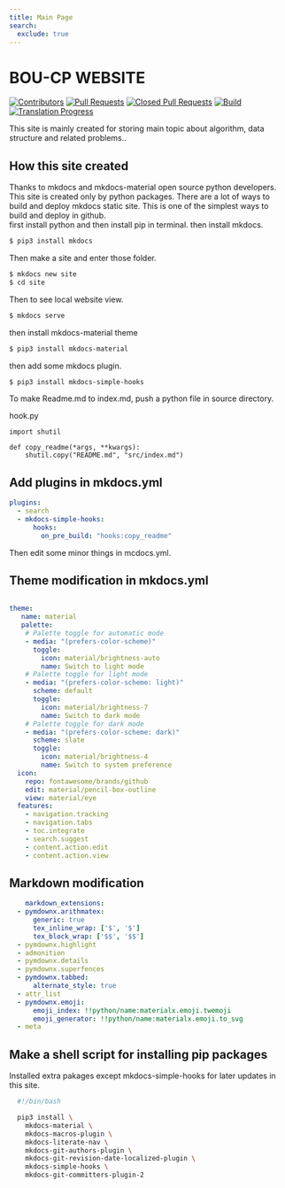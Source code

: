 ```yaml
---
title: Main Page
search:
  exclude: true
---
```


# BOU-CP WEBSITE

[![Contributors](https://img.shields.io/github/contributors/boucp/boucp.github.io.svg)](https://github.com/boucp/boucp.github.io/graphs/contributors)
[![Pull Requests](https://img.shields.io/github/issues-pr/cp-algorithms/cp-algorithms.svg)](https://github.com/boucp/boucp.github.io/pulls)
[![Closed Pull Requests](https://img.shields.io/github/issues-pr-closed/boucp/boucp.github.io.svg)](https://github.com/boucp/boucp.github.io/pulls?q=is%3Apr+is%3Aclosed)
[![Build](https://github.com/boucp/boucp.github.io/workflows/build/badge.svg)](https://github.com/boucp/boucp.github.io/actions/workflows/build.yml)
[![Translation Progress](https://img.shields.io/badge/translation_progress-85.2%25-yellowgreen.svg)](https://github.com/boucp/boucp.github.io/wiki/Translation-Progress)


This site is mainly created for storing main topic about algorithm, data structure and related problems..

## How this site created
Thanks to mkdocs and mkdocs-material open source python developers.
This site is created only by python packages.
There are a lot of ways to build and deploy mkdocs static site.
This is one of the simplest ways to build and deploy in github.  
first install python and then install pip in terminal.
then install mkdocs.
```bash
$ pip3 install mkdocs
```
Then make a site and enter those folder.
```bash
$ mkdocs new site
$ cd site
```
Then to  see local website view.
```bash
$ mkdocs serve
```

then install mkdocs-material theme
```bash
$ pip3 install mkdocs-material
```
then add some mkdocs plugin.
```bash
$ pip3 install mkdocs-simple-hooks
```
To make Readme.md to index.md, push a python file in source directory.

hook.py
```python3
import shutil

def copy_readme(*args, **kwargs):
    shutil.copy("README.md", "src/index.md")
```


## Add plugins in mkdocs.yml
```yml
plugins:
  - search
  - mkdocs-simple-hooks:
      hooks:
        on_pre_build: "hooks:copy_readme"

```
Then edit some minor things in mcdocs.yml.
## Theme modification in mkdocs.yml

```yml

theme:
   name: material
   palette:
    # Palette toggle for automatic mode
    - media: "(prefers-color-scheme)"
      toggle:
        icon: material/brightness-auto
        name: Switch to light mode
    # Palette toggle for light mode
    - media: "(prefers-color-scheme: light)"
      scheme: default 
      toggle:
        icon: material/brightness-7
        name: Switch to dark mode
    # Palette toggle for dark mode
    - media: "(prefers-color-scheme: dark)"
      scheme: slate
      toggle:
        icon: material/brightness-4
        name: Switch to system preference
  icon:
    repo: fontawesome/brands/github
    edit: material/pencil-box-outline
    view: material/eye
  features:
    - navigation.tracking
    - navigation.tabs
    - toc.integrate
    - search.suggest
    - content.action.edit
    - content.action.view
```
  
## Markdown modification
```yml
    markdown_extensions:
  - pymdownx.arithmatex:
      generic: true
      tex_inline_wrap: ['$', '$']
      tex_block_wrap: ['$$', '$$']
  - pymdownx.highlight
  - admonition
  - pymdownx.details
  - pymdownx.superfences
  - pymdownx.tabbed:
      alternate_style: true
  - attr_list
  - pymdownx.emoji:
      emoji_index: !!python/name:materialx.emoji.twemoji 
      emoji_generator: !!python/name:materialx.emoji.to_svg
  - meta
```
## Make a shell script for installing pip packages
Installed extra pakages except mkdocs-simple-hooks for later updates in this site.
```bash
  #!/bin/bash

  pip3 install \
    mkdocs-material \
    mkdocs-macros-plugin \
    mkdocs-literate-nav \
    mkdocs-git-authors-plugin \
    mkdocs-git-revision-date-localized-plugin \
    mkdocs-simple-hooks \
    mkdocs-git-committers-plugin-2
```
